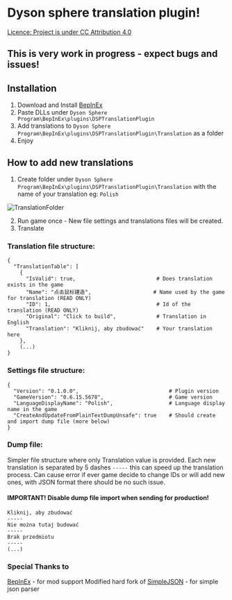 # Dyson sphere translation plugin!

[Licence: Project is under CC Attribution 4.0](../blob/main/LICENSE)

## This is very work in progress - expect bugs and issues!

## Installation
1. Download and Install [BepInEx](https://github.com/BepInEx/BepInEx/releases)
2. Paste DLLs under `Dyson Sphere Program\BepInEx\plugins\DSPTranslationPlugin`
3. Add translations to `Dyson Sphere Program\BepInEx\plugins\DSPTranslationPlugin\Translation` as a folder
4. Enjoy

## How to add new translations
1. Create folder under `Dyson Sphere Program\BepInEx\plugins\DSPTranslationPlugin\Translation` with the name of your translation eg: `Polish`

![TranslationFolder](../main/.readme/TranslationFolder.png "Translation Folder")

2. Run game once - New file settings and translations files will be created.
3. Translate

### Translation file structure:
```
{
  "TranslationTable": [
    {
      "IsValid": true,                          # Does translation exists in the game
      "Name": "点击鼠标建造",                    # Name used by the game for translation (READ ONLY)
      "ID": 1,                                  # Id of the translation (READ ONLY)
      "Original": "Click to build",             # Translation in English
      "Translation": "Kliknij, aby zbudować"    # Your translation here
    },
    (...)
}
```

### Settings file structure:
```
{
  "Version": "0.1.0.0",                             # Plugin version
  "GameVersion": "0.6.15.5678",                     # Game version
  "LanguageDisplayName": "Polish",                  # Language display name in the game
  "CreateAndUpdateFromPlainTextDumpUnsafe": true    # Should create and import dump file (more below)
}
```

### Dump file:
Simpler file structure where only Translation value is provided.
Each new translation is separated by 5 dashes `-----` this can speed up the translation process. 
Can cause error if ever game decide to change IDs or will add new ones, with JSON format there should be no such issue.
#### IMPORTANT! Disable dump file import when sending for production!
```
Kliknij, aby zbudować
-----
Nie można tutaj budować
-----
Brak przedmiotu
-----
(...)
```

### Special Thanks to
[BepInEx](https://github.com/BepInEx/BepInEx/releases) - for mod support
Modified hard fork of [SimpleJSON](https://github.com/Bunny83/SimpleJSON) - for simple json parser
